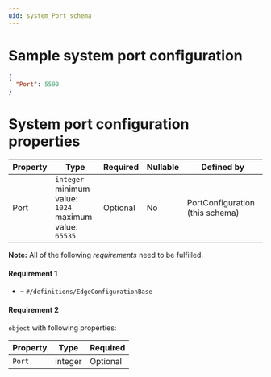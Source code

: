 ```yaml
---
uid: system_Port_schema
---
```


# Sample system port configuration

```json
{
  "Port": 5590
}
```

# System port configuration properties

| Property      | Type      | Required | Nullable | Defined by                      |
| ------------- | --------- | -------- | -------- | ------------------------------- |
| Port | `integer` <br> minimum value: `1024` <br> maximum value: `65535` | Optional | No       | PortConfiguration (this schema) |

**Note:**  All of the following _requirements_ need to be fulfilled.

#### Requirement 1

- []() – `#/definitions/EdgeConfigurationBase`

#### Requirement 2

`object` with following properties:

| Property | Type    | Required |
| -------- | ------- | -------- |
| `Port`   | integer | Optional |
